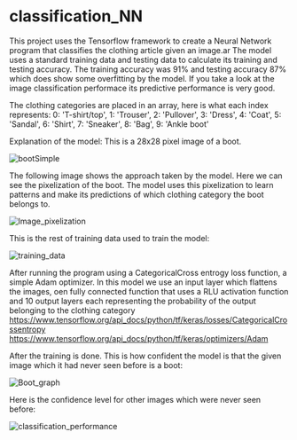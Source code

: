 # classification_NN
This project uses the Tensorflow framework to create a Neural Network program that classifies the clothing article given an image.ar
The model uses a standard training data and testing data to calculate its training and testing accuracy.
The training accuracy was 91% and testing accuracy 87% which does show some overfitting by the model. 
If you take a look at the image classification performace its predictive performance is very good.

The clothing categories are placed in an array, here is what each index represents:
0: 'T-shirt/top',
1: 'Trouser', 
2: 'Pullover', 
3: 'Dress', 
4: 'Coat',
5: 'Sandal', 
6: 'Shirt', 
7: 'Sneaker', 
8: 'Bag', 
9: 'Ankle boot'

Explanation of the model:
This is a 28x28 pixel image of a boot.

![bootSimple](https://github.com/Kevv55/classification_NN/assets/100497778/8911436f-bcdc-4256-a2f0-d3ad1c68fb16)

The following image shows the approach taken by the model. Here we can see the pixelization of the boot. The model uses this pixelization to learn patterns and make its predictions of which clothing category the boot belongs to.

![Image_pixelization](https://github.com/Kevv55/classification_NN/assets/100497778/58cb8112-480d-4bac-be72-9d79e29af840)

This is the rest of training data used to train the model:

![training_data](https://github.com/Kevv55/classification_NN/assets/100497778/553662cd-67ec-43e4-968c-64855965b44d)


After running the program using a CategoricalCross entrogy loss function, a simple Adam optimizer. In this model we use an input layer which flattens the images, oen fully connected function that uses a RLU activation function and 10 output layers each representing the probability of the output belonging to the clothing category
https://www.tensorflow.org/api_docs/python/tf/keras/losses/CategoricalCrossentropy
https://www.tensorflow.org/api_docs/python/tf/keras/optimizers/Adam

After the training is done. This is how confident the model is that the given image which it had never seen before is a boot:

![Boot_graph](https://github.com/Kevv55/classification_NN/assets/100497778/b199bfc3-542f-4eef-a55f-c085209d15f7)

Here is the confidence level for other images which were never seen before:

![classification_performance](https://github.com/Kevv55/classification_NN/assets/100497778/b8b2a849-36b4-48b1-985a-e72765cb5c9d)
